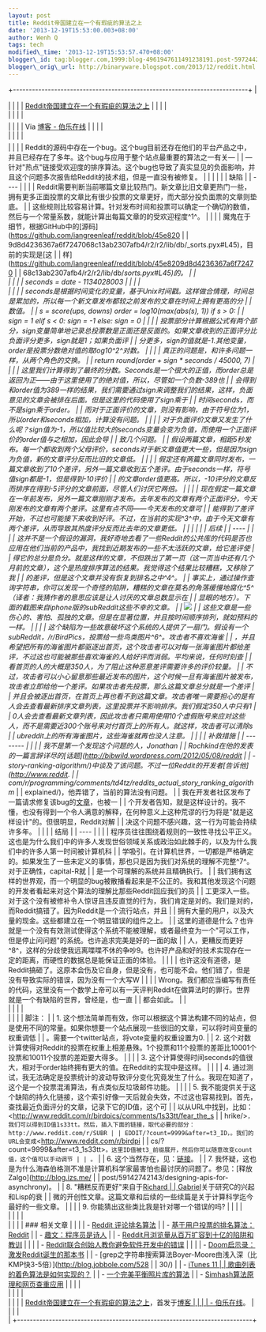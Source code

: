 ```yaml
--- 
layout: post 
title: Reddit帝国建立在一个有瑕疵的算法之上 
date: '2013-12-19T15:53:00.003+08:00' 
author: Wenh Q
tags: tech
modified\_time: '2013-12-19T15:53:57.470+08:00' 
blogger\_id: tag:blogger.com,1999:blog-4961947611491238191.post-5972442592898735157
blogger\_orig\_url: http://binaryware.blogspot.com/2013/12/reddit.html
---
```

+--------------------------------------------------------------------------+
| <div>                                                                    |
|                                                                          |
| [Reddit帝国建立在一个有瑕疵的算法之上](http://blog.jobbole.com/53406/)   |
|                                                                          |
| </div>                                                                   |
|                                                                          |
| <div style="margin-top: 5px;">                                           |
|                                                                          |
| Via [博客 - 伯乐在线](http://blog.jobbole.com/)                          |
|                                                                          |
| </div>                                                                   |
|                                                                          |
| <div style="font-size: 14px; margin-top: 5px;">                          |
|                                                                          |
| Reddit的源码中存在一个bug。这个bug目前还存在他们的平台产品之中，并且已经存在了多年。这个bug与应用于整个站点最重要的算法之一有关— |
| —针对"热点"链接受欢迎度的排序算法。这个bug也导致了真实显见的负面影响，并且这个问题多次报告给Reddit的技术组，但是一直没有被修复。
 |
|                                                                          |
| 
                                                                        |
| 缺陷                                                                     |
| ----                                                                     |
|                                                                          |
| Reddit需要判断当前哪篇文章比较热门。新文章比旧文章更热门一些，拥有更多正面投票的文章比有很少投票的文章更好，而大部分投负面票的文章则垫底。 |
| 这些规则比较容易计算。针对发布时间和投票可以确定一个确切的数值，然后与一个常量系数，就能计算出每篇文章的的受欢迎程度^1^。
 |
|                                                                          |
| 魔鬼在于细节，根据GitHub中的[源码](https://github.com/iangreenleaf/reddit/blob/45e820 |
| 9d8d4236367a6f7247068c13ab2307afb4/r2/r2/lib/db/_sorts.pyx#L45)，目前的实现是[这 |
| 样](https://github.com/iangreenleaf/reddit/blob/45e8209d8d4236367a6f72470 |
| 68c13ab2307afb4/r2/r2/lib/db/_sorts.pyx#L45)的。
                        |
| <div>                                                                    |
|                                                                          |
|     seconds = date - 1134028003                                          |
|                                                                          |
| </div>                                                                   |
|                                                                          |
| seconds是根据时间变化的变量，基于Unix时间戳。这样做合情理，时间总是累加的，所以每一个新文章发布都较之前发布的文章在时间上拥有更高的分 |
| 数值。
                                                                  |
|     s = score(ups, downs)  order = log10(max(abs(s), 1))  if s > 0:      |
|  sign = 1  elif s < 0:      sign = -1  else:      sign = 0               |
|                                                                          |
| 投票部分计算根据公式有两个部分，sign变量简单地记录总投票数是正面还是反面的。如果文章收到的正面评分比负面评分更多，sign就是1；如果负面评 |
| 分更多，sign的值就是-1.其他变量，order是投票分数绝对值的取log10^2^对数。
 |
|                                                                          |
| 真正的问题是，和许多问题一样，从两个角色的交换。
                        |
|     return round(order + sign * seconds / 45000, 7)                      |
|                                                                          |
| 这里我们计算得到了最终的分数。Seconds是一个很大的正值，而order总是返回为正——由于这里使用了的绝对值，所以，尽管如一个负数-389也 |
| 会得到和order值为389一样的结果，我们需要通过sign来调整我们的结果，这样，负面意见的文章会被排在后面。但是这里的代码使用了sign乘于 |
| 时间seconds，而不是sign乘于order。
                                      |
| 而对于正面评价的文章，则没有影响，由于符号位为1，所以order和seconds相加，计算没有问题。
 |
|                                                                          |
| 对于负面评价文章又发生了什么呢？sign值为-1，所以值比较大的seconds变量会变为负值，而使用一个正面评价的order值与之相加，因此会导 |
| 致几个问题。
                                                            |
| 假设两篇文章，相距5秒发布。每一个都收到两个父母评价，seconds对于新文章值更大一些，但是因为sign为负值，新的文章评分反而比旧的文章低。 |
| 
                                                                        |
| 假定还有两篇文章同时发布，一篇文章收到了10个差评，另外一篇文章收到五个差评。由于seconds一样，符号值sign都是-1，但是得到-10评价 |
| 的文章order值更高。所以，-10评分的文章反而排序在得到-5评分的文章前面，尽管人们讨厌它两倍。
 |
|                                                                          |
| 现在假定一篇文章在一年前发布，另外一篇文章刚刚才发布。去年发布的文章有两个正面评分，今天刚发布的文章有两个差评。这里有点不同——今天发布的文章可 |
| 能得到了差评开始，不过也可能接下来收到好评。不过，在当前的实现^3^中，由于今天文章有两个差评，从而导致其热度评分反而比去年的文章更低。
 |
|                                                                          |
| 
                                                                        |
| 后续                                                                     |
| ----                                                                     |
|                                                                          |
| 这并不是一个假设的漏洞，我好奇地去看了一些Reddit的公共库的代码是否也应用在他们当前的产品中，我找到近期发布的一些不太活跃的文章，给它差评使 |
| 得它的总分是负分。就是这样的文章，不但跌出了第一页（这一页当中还有几个月前的文章），这个是热度排序算法的结果。我觉得这个结果比较糟糕，又移除了我 |
| 的差评，但是这个文章并没有恢复到排名之中^4^。
                           |
| 事实上，通过操作查询字符串，你可以发现一个奇怪的陷阱，糟糕的文章在莫名的角落缓慢地腐化^5^（译者：我猜作者的意思应该是让人讨厌的文章总数显示在 |
| 显眼的地方）。下面的截图来自iphone版的subReddit这些不幸的文章。
         |
| ![](http://ww3.sinaimg.cn/large/7cc829d3gw1ebm0rx0yprj20ht0a4abt.jpg)
   |
| 这些文章是一些伤心的、害怕、孤独的文章。但是在显著位置，并且按时间顺序排列，就如预料的一样。
 |
|                                                                          |
| 这个缺陷为一些故意破坏这个系统的人提供了一扇门。假设有一个subReddit，/r/BirdPics，投票给一些鸟类图片^6^。攻击者不喜欢海雀 |
| ，并且希望把所有的海雀图片都驱逐出首页，这个攻击者可以对每一张海雀图片都给差评，不过这也可能被那些喜欢海雀的人给好评而消弱。平均来说，任何时刻查 |
| 看首页的人的大概是350人，为了阻止这种恶意差评需要许多的评价较量。
       |
| 不过，攻击者可以小心留意那些最近发布的图片，这个时候一旦有海雀图片被发布，攻击者立即给他一个差评。如果攻击者先投票，那么这篇文章总分就是一个差评 |
| 并且会被逐出首页，在首页上再也看不到这篇文章。攻击者唯一需要担心的是有人会去查看最新排序文章列表，这里投票并不影响排序。我们假定350人中只有1 |
| 0人会去查看最新文章列表，因此攻击者只需用使用10个虚假账号来应对这些人，而不是需要近300个账号来对付首页上的所有人。就这样，攻击者可以清除s |
| ubreddit上的所有海雀图片，这些海雀就再也没人注意。
                      |
| 
                                                                        |
| 补救措施                                                                 |
| --------                                                                 |
|                                                                          |
| 我不是第一个发现这个问题的人，Jonathan                                   |
| Rochkind在他的发表的一篇言辞详尽的[话题](http://bibwild.wordpress.com/2012/05/08/reddit |
| -story-ranking-algorithm/)中谈及了该问题。不过一位Reddit的开发者[告诉他](http://www.reddit. |
| com/r/programming/comments/td4tz/reddits_actual_story_ranking_algorithm_ |
| explained/)，他弄错了，当前的算法没有问题。
                             |
| 我在开发者社区发布了一篇请求修复该bug的[文章](https://github.com/reddit/reddit/pull/583)，也被一 |
| 个开发者告知，就是这样设计的。我不懂，也没有得到一个令人满意的解释，在何种意义上这种荒谬的行为将是"就是这样设计"的。但很明显，Reddit对解 |
| 决这个问题不感兴趣，这一行为可能会持续许多年。
                          |
| 
                                                                        |
| 结局                                                                     |
| ----                                                                     |
|                                                                          |
| 程序员往往围绕着规则的一致性寻找公平正义。这也是为什么我们中的许多人发现世俗领域关系或政治如此棘手的，以及为什么我们中的许多人第一时间被计算机科 |
| 学吸引。在计算机世界，一切都是严格确定的。如果发生了一些未定义的事情，那也只是因为我们对系统的理解不完整^7^。对于正确性，capital-R就 |
| 是一个可理解的系统并且精确执行。
                                        |
| 我们拥有这样的世界观，而一个明显的bug被散播看起来是不公正的。我和其他发现这个问题的开发者看起来对这个算法的理解比那些Reddit回应我们的员 |
| 工更深入一些。对于这个没有被修补令人惊讶且违反直觉的行为，我们肯定是对的。我们是对的，而Reddit搞错了。因为Reddit是一个流行站点，并且 |
| 拥有大量的用户，以及大量的现金。这些都建立在一个明显错误的组件之上。
    |
| 这里的道德是什么？也许就是一个没有有效测试使得这个系统不能被理解，或者最终变为一个"可以工作，但是停止问问题"的系统。也许追求完美是好的一面的敌 |
| 人，更糟反而更好^8^，这样的分歧使我远离喋喋不休的争吵9。也许好产品和好的技术实现存在一定的距离，而硬性的数据总是能保证正面的体验。
 |
|                                                                          |
| 也许这没有道德，是Reddit搞砸了。这原本会伤及它自身，但是没有，也可能不会。他们错了，但是没有导致实际的错误，因为没有一个大写W |
|                                                                          |
| Wrong。我们都应当编写有责任的代码，这里没有一个数学上帝可以有一天评判Reddit在做算法时的罪行。世界就是一个有缺陷的世界，曾经是，也一直 |
| 都会如此。
                                                              |
| <div>                                                                    |
|                                                                          |
| </div>                                                                   |
|                                                                          |
| 脚注：
                                                                  |
| 1.  这个想法简单而有效，你可以根据这个算法构建不同的站点，但是使用不同的常量。如果你想要一个站点展现一些很旧的文章，可以将时间变量的权重调低 |
| 。需要一个twitter站点，将vote变量的权重设置为0.                          |
| 2.  这个对数计算使得对Reddit的投票在权重上相差悬殊。1个投票和11个投票的差距比10001个投票和10011个投票的差距要大得多。 |
|                                                                          |
| 3.  这个计算使得时间seconds的值很大，相对于order始终拥有更大的值。在Reddit的实现中是这样。 |
|                                                                          |
| 4.  通过测试，我无法确定是投票统计的波动导致评分变化究竟发生了什么。我现在知道了，这个是一个投票混淆算法，有点类似反垃圾邮件功能。 |
|                                                                          |
| 5.  我不能提供关于这个缺陷的持久化链接，这个索引好像一天后就会失效，不过这也容易找到。首先，查找最近负面评分的文章，记录下它的ID值，这个可 |
| 以从URL中找到，比如：<http://www.reddit.com/r/birdpics/comments/1s33tt/fear_the_s |
| hrike/>`，我们可以得到ID值1s33tt。然后，插入下面的链接，取代必要的部分：http://www.reddit.com/r/SUBR |
| EDDIT/?count=9999&after=t3_ID，。我们的URL会变成`<http://www.reddit.com/r/birdpi |
| cs/?count=9999&after=t3_1s33tt>`。这里ID值被t3_前缀展开，然后你可以随意改变count值，这个值可以手动调节 |
| 。`                                                                      |
| 6.  这个当然存在，见：[链接](http://www.reddit.com/r/birdpics)。         |
| 7.  我怀疑，这也是为什么海森伯格测不准是计算机科学家最害怕也最讨厌的问题了。参见：[释放Zalgo](http://blog.izs.me/ |
| post/59142742143/designing-apis-for-asynchrony)。                        |
| 8.  "糟糕反而更好"来自于[Richard                                         |
|     Gabriel](http://www.jwz.org/doc/worse-is-better.html)关于研究C的兴起和Lisp的衰 |
| 微的开创性文章。这篇文章和后续的一些续篇是关于计算科学迄今最好的一些文章。 |
|                                                                          |
| 9.  你能猜出这些类比我是针对哪一个错误的吗?                              |
|                                                                          |
| <div>                                                                    |
|                                                                          |
| <div>                                                                    |
|                                                                          |
| ### 相关文章                                                             |
|                                                                          |
| -   [Reddit 评论排名算法](http://blog.jobbole.com/24473/)                |
| -   [基于用户投票的排名算法：Reddit](http://blog.jobbole.com/15727/)     |
| -   [趣文：程序员是诗人](http://blog.jobbole.com/38316/)                 |
| -   [Reddit月浏览量从百万扩容到十亿的陷阱和教训](http://blog.jobbole.com/47630/) |
|                                                                          |
| -   [Reddit联合创始人教你避免软件开发中的错误](http://blog.jobbole.com/23745/) |
|                                                                          |
| -   [Doom启示录：激发Reddit诞生的那本书](http://blog.jobbole.com/42034/) |
| -   [grep之字符串搜索算法Boyer-Moore由浅入深（比KMP快3-5倍）](http://blog.jobbole.com/528 |
| 30/)                                                                     |
| -   [iTunes 11                                                           |
|     歌曲列表的着色算法是如何实现的？](http://blog.jobbole.com/42748/)    |
| -   [一个完美平衡照片库的算法](http://blog.jobbole.com/46985/)           |
| -   [Simhash算法原理和网页查重应用](http://blog.jobbole.com/21928/)      |
|                                                                          |
| </div>                                                                   |
|                                                                          |
| </div>                                                                   |
|                                                                          |
| [Reddit帝国建立在一个有瑕疵的算法之上](http://blog.jobbole.com/53406/)，首发于[博客 |
|                                                                          |
| - 伯乐在线](http://blog.jobbole.com/)。                                  |
|                                                                          |
| </div>                                                                   |
+--------------------------------------------------------------------------+


